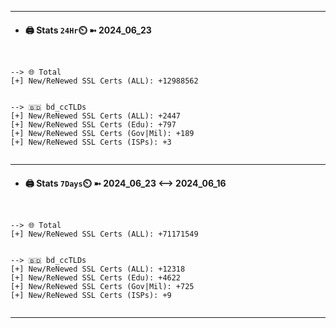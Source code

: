 

---
- #### 🖨️ **Stats** `24Hr`⏲️ ➼ 2024_06_23
```console


--> 🌐 Total
[+] New/ReNewed SSL Certs (ALL): +12988562


--> 🇧🇩 bd_ccTLDs
[+] New/ReNewed SSL Certs (ALL): +2447
[+] New/ReNewed SSL Certs (Edu): +797
[+] New/ReNewed SSL Certs (Gov|Mil): +189
[+] New/ReNewed SSL Certs (ISPs): +3


```

---
- #### 🖨️ **Stats** `7Days`⏲️ ➼ 2024_06_23 <--> 2024_06_16
```console


--> 🌐 Total
[+] New/ReNewed SSL Certs (ALL): +71171549


--> 🇧🇩 bd_ccTLDs
[+] New/ReNewed SSL Certs (ALL): +12318
[+] New/ReNewed SSL Certs (Edu): +4622
[+] New/ReNewed SSL Certs (Gov|Mil): +725
[+] New/ReNewed SSL Certs (ISPs): +9


```

---

